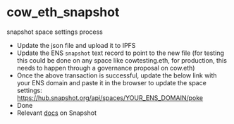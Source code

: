 # cow_eth_snapshot
snapshot space settings process
- Update the json file and upload it to IPFS
- Update the ENS `snapshot` text record to point to the new file (for testing this could be done on any space like cowtesting.eth, for production, this needs to happen through a governance proposal on cow.eth)
- Once the above transaction is successful, update the below link with your ENS domain and paste it in the browser to update the space settings: https://hub.snapshot.org/api/spaces/YOUR_ENS_DOMAIN/poke
- Done
- Relevant [docs](https://docs.snapshot.org/user-guides/spaces/create/alternative-way-to-create-a-space) on Snapshot 
